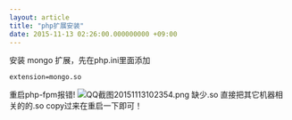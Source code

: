 ```yaml
---
layout: article
title: "php扩展安装"
date: 2015-11-13 02:26:00.000000000 +09:00
---
```


安装 mongo 扩展，先在php.ini里面添加

    extension=mongo.so

重启php-fpm报错!
![QQ截图20151113102354.png](https://shuibo.me/assets/images/201511/b6vpfJR8CAZGgENYNisdatkEXyAO4Ah_.png "QQ截图20151113102354.png")
缺少.so 直接把其它机器相关的的.so copy过来在重启一下即可！
